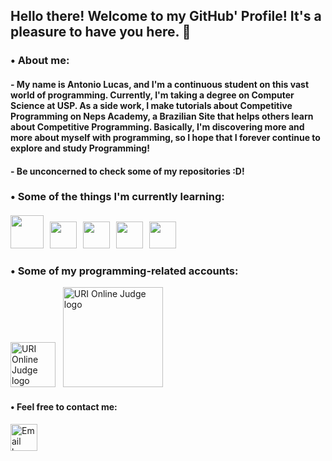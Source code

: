 ## Hello there! Welcome to my GitHub' Profile! It's a pleasure to have you here. 👋

### • About me:

#### - My name is Antonio Lucas, and I'm a continuous student on this vast world of programming. Currently, I'm taking a degree on Computer Science at USP. As a side work, I make tutorials about Competitive Programming on Neps Academy, a Brazilian Site that helps others learn about Competitive Programming. Basically, I'm discovering more and more about myself with programming, so I hope that I forever continue to explore and study Programming!

#### - Be unconcerned to check some of my repositories :D!

### • Some of the things I'm currently learning:

#### <img src="https://i.imgur.com/nx10iYf.png" width = "53px"> &nbsp; <img src="https://i.imgur.com/Y0TZE57.png" width="43px"> &nbsp; <img src="https://i.imgur.com/vjntF9Y.png" width = "43px"> &nbsp; <img src="https://i.imgur.com/FiDDKJg.png" width = "43px"> &nbsp; <img src="https://i.imgur.com/PvI0Iaw.png" width = "43px">

### • Some of my programming-related accounts:

<a href="https://www.urionlinejudge.com.br/judge/pt/profile/413194" title="URI Online Judge"><img src="https://i.imgur.com/GyRVpOe.png" width="72px" alt="URI Online Judge logo"></a> &nbsp; <a href="https://neps.academy/br/user/6155" title="Neps Academy"><img src="https://i.imgur.com/ECuDjuw.png" width="160px" alt="URI Online Judge logo"></a>

#### • Feel free to contact me:

<a href="mailto: antoniolucascavalcante@hotmail.com" title="Email"><img src="https://i.imgur.com/HSGMXdN.png" width="43px" alt="Email logo"></a>
 
<!--
**antoniolucas30/antoniolucas30** is a ✨ _special_ ✨ repository because its `README.md` (this file) appears on your GitHub profile.

Here are some ideas to get you started:

- 🔭 I’m currently working on ...
- 🌱 I’m currently learning ...
- 👯 I’m looking to collaborate on ...
- 🤔 I’m looking for help with ...
- 💬 Ask me about ...
- 📫 How to reach me: ...
- 😄 Pronouns: ...
- ⚡ Fun fact: ...
-->

